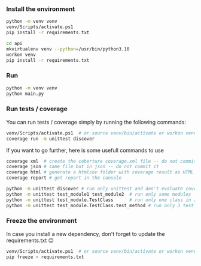 
### Install the environment

```sh
python -m venv venv
venv/Scripts/activate.ps1
pip install -r requirements.txt
```

```sh
cd api
mkvirtualenv venv --python=/usr/bin/python3.10
workon venv
pip install -r requirements.txt
```

### Run

```sh
python -m venv venv
python main.py
```

### Run tests / coverage

You can run tests / coverage simply by running the following commands:

```sh
venv/Scripts/activate.ps1  # or source venv/bin/activate or workon venv
coverage run -m unittest discover
```

If you want to go further, here is some usefull commands to use

```sh
coverage xml  # create the cobertura coverage.xml file -- do not commit it
coverage json # same file but in json -- do not commit it
coverage html # generate a htmlcov folder with coverage result as HTML file -- do not commit it
coverage report # get report in the console

python -m unittest discover # run only unittest and don't evaluate coverage
python -m unittest test_module1 test_module2  # run only some modules
python -m unittest test_module.TestClass      # run only one class in a module
python -m unittest test_module.TestClass.test_method # run only 1 test in a class
```

### Freeze the environment

In case you install a new dependency, don't forget to update the requirements.txt 😉

```sh
venv/Scripts/activate.ps1  # or source venv/bin/activate or workon venv
pip freeze > requirements.txt
```